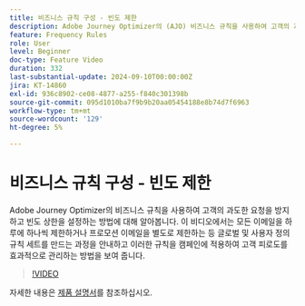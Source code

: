 ```yaml
---
title: 비즈니스 규칙 구성 - 빈도 제한
description: Adobe Journey Optimizer의 (AJO) 비즈니스 규칙을 사용하여 고객의 과도한 요청을 방지하고 빈도 상한을 설정하는 방법에 대해 알아봅니다. 이 비디오에서는 모든 이메일을 하루에 하나씩 제한하거나 프로모션 이메일을 별도로 제한하는 등 글로벌 및 사용자 정의 규칙 세트를 만드는 과정을 안내하고 이러한 규칙을 캠페인에 적용하여 고객 피로도를 효과적으로 관리하는 방법을 보여 줍니다.
feature: Frequency Rules
role: User
level: Beginner
doc-type: Feature Video
duration: 332
last-substantial-update: 2024-09-10T00:00:00Z
jira: KT-14860
exl-id: 936c8902-ce08-4877-a255-f840c301398b
source-git-commit: 095d1010ba7f9b9b20aa05454188e8b74d7f6963
workflow-type: tm+mt
source-wordcount: '129'
ht-degree: 5%

---
```


# 비즈니스 규칙 구성 - 빈도 제한

Adobe Journey Optimizer의 비즈니스 규칙을 사용하여 고객의 과도한 요청을 방지하고 빈도 상한을 설정하는 방법에 대해 알아봅니다. 이 비디오에서는 모든 이메일을 하루에 하나씩 제한하거나 프로모션 이메일을 별도로 제한하는 등 글로벌 및 사용자 정의 규칙 세트를 만드는 과정을 안내하고 이러한 규칙을 캠페인에 적용하여 고객 피로도를 효과적으로 관리하는 방법을 보여 줍니다.

>[!VIDEO](https://video.tv.adobe.com/v/3433402/?learn=on&captions=kor)

자세한 내용은 [제품 설명서](https://experienceleague.adobe.com/ko/docs/journey-optimizer/using/configuration/frequency-rules)를 참조하십시오.
